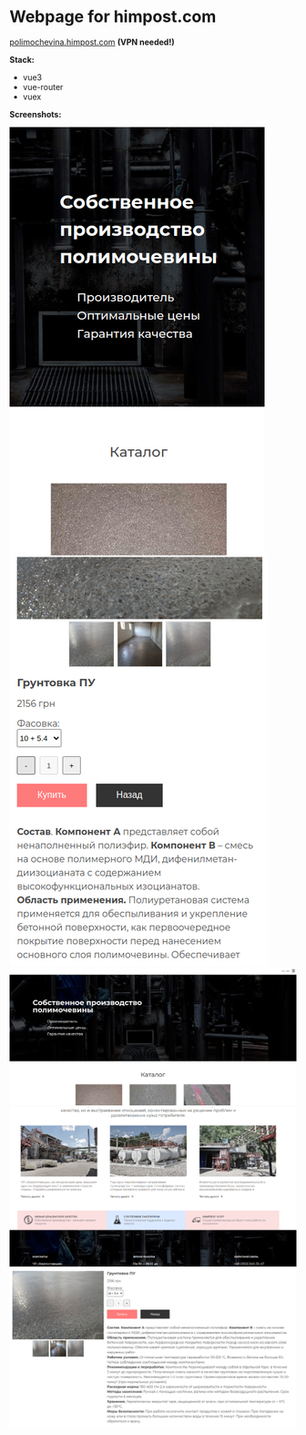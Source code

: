 # Webpage for himpost.com

[polimochevina.himpost.com](http://polimochevina.himpost.com) **(VPN needed!)**

**Stack:**

- vue3
- vue-router
- vuex

**Screenshots:**

![polimochevina screenshot 1](/screenshots/1.png)
![polimochevina screenshot 2](/screenshots/2.png)
![polimochevina screenshot 3](/screenshots/3.png)
![polimochevina screenshot 4](/screenshots/4.png)
![polimochevina screenshot 5](/screenshots/5.png)
